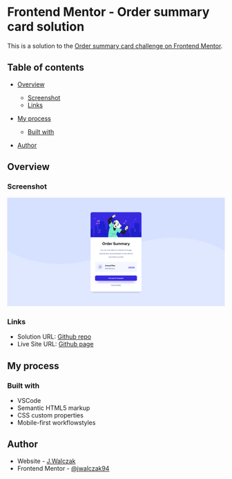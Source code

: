 # Frontend Mentor - Order summary card solution

This is a solution to the [Order summary card challenge on Frontend Mentor](https://www.frontendmentor.io/challenges/order-summary-component-QlPmajDUj).

## Table of contents

- [Overview](#overview)
  - [Screenshot](#screenshot)
  - [Links](#links)
- [My process](#my-process)
  - [Built with](#built-with)

- [Author](#author)

## Overview

### Screenshot

![](./images/screenshot.png)

### Links

- Solution URL: [Github repo](https://your-solution-url.com)
- Live Site URL: [Github page](https://your-live-site-url.com)

## My process

### Built with

- VSCode
- Semantic HTML5 markup
- CSS custom properties
- Mobile-first workflowstyles

## Author

- Website - [J.Walczak](https://github.com/jwalczak94)
- Frontend Mentor - [@jwalczak94](hhttps://www.frontendmentor.io/profile/jwalczak94)